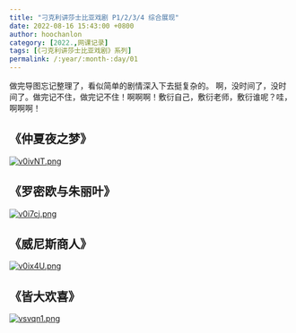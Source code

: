 ```yaml
---
title: "刁克利讲莎士比亚戏剧 P1/2/3/4 综合展现"
date: 2022-08-16 15:43:00 +0800
author: hoochanlon
category: [2022.,网课记录]
tags: [《刁克利讲莎士比亚戏剧》系列]
permalink: /:year/:month-:day/01
---
```


做完导图忘记整理了，看似简单的剧情深入下去挺复杂的。 啊，没时间了，没时间了。做完记不住，做完记不住！啊啊啊！敷衍自己，敷衍老师，敷衍谁呢？哇，啊啊啊！<!-- more -->

## 《仲夏夜之梦》

[![v0ivNT.png](https://s1.ax1x.com/2022/08/16/v0ivNT.png)](https://imgtu.com/i/v0ivNT)

## 《罗密欧与朱丽叶》

[![v0i7cj.png](https://s1.ax1x.com/2022/08/16/v0i7cj.png)](https://imgtu.com/i/v0i7cj)

## 《威尼斯商人》

[![v0ix4U.png](https://s1.ax1x.com/2022/08/16/v0ix4U.png)](https://imgtu.com/i/v0ix4U)

## 《皆大欢喜》

[![vsvqn1.png](https://s1.ax1x.com/2022/08/20/vsvqn1.png)](https://imgse.com/i/vsvqn1)